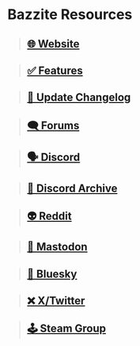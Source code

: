 # Bazzite Resources

>## [🌐 Website](https://bazzite.gg/)

>## [✅ Features](https://github.com/ublue-os/bazzite/blob/main/README.md)

>## [📢 Update Changelog](https://universal-blue.discourse.group/tags/c/bazzite/5/announcements)

>## [🗨 Forums](https://universal-blue.discourse.group/c/bazzite/5)

>## [🗣️ Discord](https://discord.gg/WEu6BdFEtp)

>## [🧵 Discord Archive](https://www.answeroverflow.com/c/1072614816579063828/1143023993041993769)

>## [👽 Reddit](https://www.reddit.com/r/bazzite)

>## [🐘 Mastodon](https://fosstodon.org/@UniversalBlue)

>## [🦋 Bluesky](https://bsky.app/profile/bazzite.bsky.social)

>## [❌ X/Twitter](https://x.com/bazzite_gg)

>## [🕹️ Steam Group](https://steamcommunity.com/groups/Bazzite)
